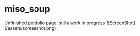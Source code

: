 # miso_soup
Unfinished portfolio page. still a work in progress.
![ScreenShot] (/assets/screenshot.png)
